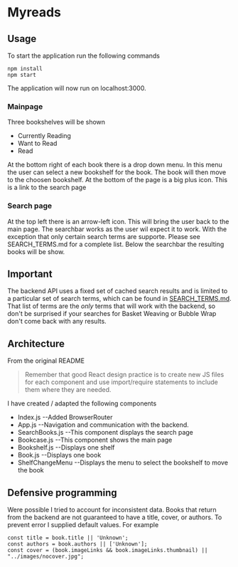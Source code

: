 # Myreads

## Usage
To start the application run the following commands
```
npm install
npm start
```
The application will now run on localhost:3000.

### Mainpage
Three bookshelves will be shown
* Currently Reading
* Want to Read
* Read

At the bottom right of each book there is a drop down menu. In this menu the user can select a new bookshelf for the book. The book will then move to the choosen bookshelf.
At the bottom of the page is a big plus icon. This is a link to the search page

### Search page
At the top left there is an arrow-left icon. This will bring the user back to the main page. The searchbar works as the user wil expect it to work. With the exception that only certain search terms are supporte. Please see SEARCH\_TERMS.md for a complete list.
Below the searchbar the resulting books will be show. 

## Important
The backend API uses a fixed set of cached search results and is limited to a particular set of search terms, which can be found in [SEARCH_TERMS.md](SEARCH_TERMS.md). That list of terms are the _only_ terms that will work with the backend, so don't be surprised if your searches for Basket Weaving or Bubble Wrap don't come back with any results. 

## Architecture
From the original README
> Remember that good React design practice is to create new JS files for each component and use import/require statements to include them where they are needed.

I have created / adapted the following components
* Index.js --Added BrowserRouter
* App.js --Navigation and communication with the backend.
* SearchBooks.js --This component displays the search page
* Bookcase.js --This component shows the main page
* Bookshelf.js --Displays one shelf
* Book.js --Displays one book
* ShelfChangeMenu --Displays the menu to select the bookshelf to move the book

## Defensive programming
Were possible I tried to account for inconsistent data. Books that return from the backend are not guaranteed to have a title, cover, or authors. To prevent error I supplied default values. For example
```
const title = book.title || 'Unknown';
const authors = book.authors || ['Unknown'];
const cover = (book.imageLinks && book.imageLinks.thumbnail) || "../images/nocover.jpg";
```



